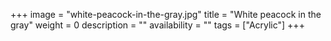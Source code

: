 +++
image = "white-peacock-in-the-gray.jpg"
title = "White peacock in the gray"
weight = 0
description = ""
availability = ""
tags = ["Acrylic"]
+++
